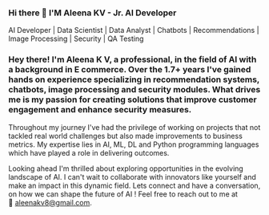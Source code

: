 ### Hi there 👋 I'M Aleena KV - Jr. AI Developer

AI Developer |  Data Scientist | Data Analyst | Chatbots | Recommendations | Image Processing | Security | QA Testing

###  Hey there! I'm Aleena K V, a professional, in the field of AI with a background in E commerce. Over the 1.7+ years I've gained hands on experience specializing in recommendation systems, chatbots, image processing and security modules. What drives me is my passion for creating solutions that improve customer engagement and enhance security measures.

Throughout my journey I've had the privilege of working on projects that not tackled real world challenges but also made improvements to business metrics. My expertise lies in AI, ML, DL and Python programming languages which have played a role in delivering outcomes.

Looking ahead I'm thrilled about exploring opportunities in the evolving landscape of AI. I can't wait to collaborate with innovators like yourself and make an impact in this dynamic field. Lets connect and have a conversation, on how we can shape the future of AI ! Feel free to reach out to me at  
 📧 aleenakv8@gmail.com.


